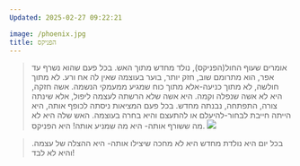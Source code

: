 ```yaml
---
Updated: 2025-02-27 09:22:21

image: /phoenix.jpg
title: הפניקס
---
```


<InnerTitleTime :title="$frontmatter.title" :date="$frontmatter.Updated"/>

>אומרים שעוף החול(הפניקס), נולד מחדש מתוך האש.
>בכל פעם שהוא נשרף עד אפר, הוא מתרומם שוב, חזק יותר, בוער בעוצמה שאין לה אח ורע.
>לא מתוך חולשה, לא מתוך כניעה-אלא מתוך כוח שמגיע ממעמקי הנשמה.
>אשה חזקה, היא לא אשה שנפלה וקמה.
>היא אשה שלא הרשתה לעצמה ליפול, אלא שינתה צורה, התפתחה, נבנתה מחדש.
>בכל פעם המציאות ניסתה לכופף אותה, היא הייתה חייבת לבחור-להיעלם או להתעצם והיא בחרה בעוצמה.
>האש שלה היא לא מה ששורף אותה- היא מה שמניע אותה!
>היא הפניקס.
> <img src="/phoenix.jpg" :alt="phoenix" class="nested-image"/>

>בכל יום היא נולדת מחדש היא לא מחכה שיצילו אותה- היא ההצלה של עצמה.
>והיא לא לבד!



<script setup>
import InnerTitleTime from "../components/InnerTitleTime.vue"; 
</script>